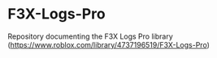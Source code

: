 # F3X-Logs-Pro
Repository documenting the F3X Logs Pro library (https://www.roblox.com/library/4737196519/F3X-Logs-Pro)
